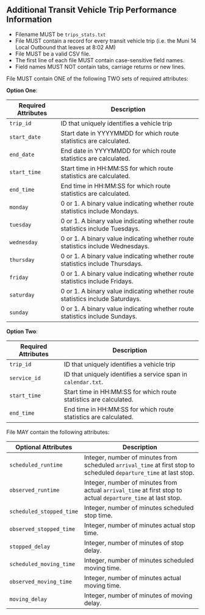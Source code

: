 ## Additional Transit Vehicle Trip Performance Information

 *  Filename MUST be `trips_stats.txt`
 *  File MUST contain a record for every transit vehicle trip (i.e. the Muni 14 Local Outbound that leaves at 8:02 AM) 
 *  File MUST be a valid CSV file.
 *  The first line of each file MUST contain case-sensitive field names.
 *  Field names MUST NOT contain tabs, carriage returns or new lines.
 
File MUST contain ONE of the following TWO sets of required attributes:

**Option One**:

Required Attributes	| Description										
----------			| -------------		
`trip_id`			| ID that uniquely identifies a vehicle trip
`start_date`		| Start date in YYYYMMDD for which route statistics are calculated.
`end_date`			| End date in YYYYMMDD for which route statistics are calculated.
`start_time`		| Start time in HH:MM:SS for which route statistics are calculated.
`end_time`			| End time in HH:MM:SS for which route statistics are calculated.
`monday`			| 0 or 1. A binary value indicating whether route statistics include Mondays.
`tuesday`			| 0 or 1. A binary value indicating whether route statistics include Tuesdays.
`wednesday`			| 0 or 1. A binary value indicating whether route statistics include Wednesdays.
`thursday`			| 0 or 1. A binary value indicating whether route statistics include Thursdays.
`friday`			| 0 or 1. A binary value indicating whether route statistics include Fridays.
`saturday`			| 0 or 1. A binary value indicating whether route statistics include Saturdays.
`sunday`			| 0 or 1. A binary value indicating whether route statistics include Sundays.

**Option Two**:

Required Attributes	| Description										
----------			| -------------		
`trip_id`			| ID that uniquely identifies a vehicle trip
`service_id`		| ID that uniquely identifies a service span in `calendar.txt`.
`start_time`		| Start time in HH:MM:SS for which route statistics are calculated.
`end_time`			| End time in HH:MM:SS for which route statistics are calculated.

File MAY contain the following attributes:

Optional Attributes	| Description										
----------			| -------------		
`scheduled_runtime`		| Integer, number of minutes from scheduled `arrival_time` at first stop to scheduled `departure_time` at last stop.
`observed_runtime`		| Integer, number of minutes from actual `arrival_time` at first stop to actual `departure_time` at last stop.
`scheduled_stopped_time`| Integer, number of minutes scheduled stop time.
`observed_stopped_time`	| Integer, number of minutes actual stop time.
`stopped_delay`			| Integer, number of minutes of stop delay.
`scheduled_moving_time`	| Integer, number of minutes scheduled moving time.
`observed_moving_time`	| Integer, number of minutes actual moving time.
`moving_delay`			| Integer, number of minutes of moving delay.
